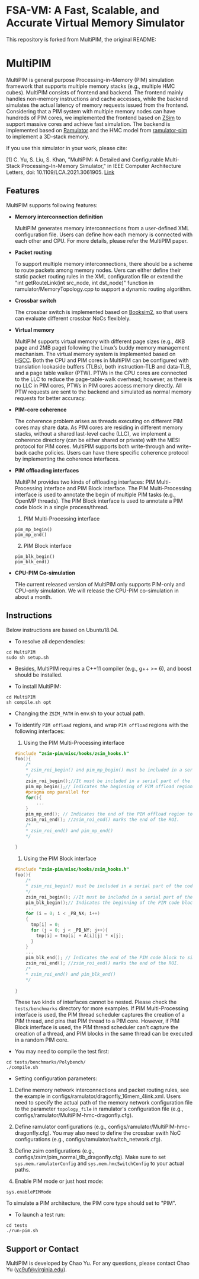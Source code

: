 # FSA-VM: A Fast, Scalable, and Accurate Virtual Memory Simulator

This repository is forked from MultiPIM, the original README:

MultiPIM
====

MultiPIM is general purpose Processing-in-Memory (PIM) simulation framework that supports multiple memory stacks (e.g., multiple HMC cubes). MultiPIM consists of frontend and backend. The frontend mainly handles non-memory instructions and cache accesses, while the backend simulates the actual latency of memory requests issued from the frontend. Considering that a PIM system with multiple memory nodes can have hundreds of PIM cores, we implemented the frontend based on [ZSim](https://github.com/s5z/zsim) to support massive cores and achieve fast simulation. The backend is implemented based on [Ramulator](https://github.com/CMU-SAFARI/ramulator) and the HMC model from [ramulator-pim](https://github.com/CMU-SAFARI/ramulator-pim) to implement a 3D-stack memory.

If you use this simulator in your work, please cite:

[1] C. Yu, S. Liu, S. Khan, "MultiPIM: A Detailed and Configurable Multi-Stack Processing-In-Memory Simulator," in IEEE Computer Architecture Letters, doi: 10.1109/LCA.2021.3061905. [Link](https://ieeexplore.ieee.org/document/9362242)

Features
-----

MultiPIM supports following features:
* **Memory interconnection definition**
  
    MultiPIM generates memory interconnections from a user-defined XML configuration file. Users can define how each memory is connected with each other and CPU. For more details, please refer the MultiPIM paper.

* **Packet routing**

    To support multiple memory interconnections, there should be a scheme to route packets among memory nodes. Uers can either define their static packet routing rules in the XML configuration file or extend the "int getRouteLink(int src_node, int dst_node)" function in ramulator/MemoryTopology.cpp to support a dynamic routing algorithm.

* **Crossbar switch**

    The crossbar switch is implemented based on [Booksim2](https://github.com/booksim/booksim2), so that users can evaluate different crossbar NoCs flexiblely.

* **Virtual memory**
  
    MultiPIM supports virtual memory with different page sizes (e.g., 4KB page and 2MB page) following the Linux’s buddy memory management mechanism. The virtual memory system is implemented based on [HSCC](https://github.com/CGCL-codes/HSCC). Both the CPU and PIM cores in MultiPIM can be configured with translation lookaside buffers (TLBs), both instruction-TLB and data-TLB, and a page table walker (PTW). PTWs in the CPU cores are connected to the LLC to reduce the page-table-walk overhead; however, as there is no LLC in PIM cores, PTWs in PIM cores access memory directly. All PTW requests are sent to the backend and simulated as normal memory requests for better accuracy.

* **PIM-core coherence**
  
    The coherence problem arises as threads executing on different PIM cores may share data. As PIM cores are residing in different memory stacks, without a shared last-level cache (LLC), we implement a coherence directory (can be either shared or private) with the MESI protocol for PIM cores. MultiPIM supports both write-through and write-back cache policies. Users can have there specific coherence protocol by implementing the coherence interfaces.

* **PIM offloading interfaces**

    MultiPIM provides two kinds of offloading interfaces: PIM Multi-Processing interface and PIM Block interface. The PIM Multi-Processing interface is used to annotate the begin of multiple PIM tasks (e.g., OpenMP threads). The PIM Block interface is used to annotate a PIM code block in a single process/thread.
    
    1. PIM Multi-Processing interface
    ```
    pim_mp_begin()
    pim_mp_end()
    ```
    2. PIM Block interface
    ```
    pim_blk_begin()
    pim_blk_end()
    ```

* **CPU-PIM Co-simulation**

    THe current released version of MultiPIM only supports PIM-only and CPU-only simulation. We will release the CPU-PIM co-simulation in about a month.

Instructions
-----
Below instructions are based on Ubuntu18.04.

* To resolve all dependencies:
```
cd MultiPIM
sudo sh setup.sh
```
* Besides, MultiPIM requires a C++11 compiler (e.g., g++ >= 6), and boost should be installed. 

* To install MultiPIM:
```
cd MultiPIM
sh compile.sh opt
```

* Changing the `ZSIM_PATH` in env.sh to your actual path.

* To identify `PIM offload` regions, and wrap `PIM offload` regions with the following interfaces:
    1. Using the PIM Multi-Processing interface
    ```cpp
    #include "zsim-pim/misc/hooks/zsim_hooks.h"
    foo(){
        /*
        * zsim_roi_begin() and pim_mp_begin() must be included in a serial part of the code.
        */
    	zsim_roi_begin();//It must be included in a serial part of the code.
        pim_mp_begin();// Indicates the beginning of PIM offload region to simulate (hotspot).
        #pragma omp parallel for
        for(){
            ...
        }
    	pim_mp_end(); // Indicates the end of the PIM offload region to simulate.
        zsim_roi_end(); //zsim_roi_end() marks the end of the ROI. 
        /*
        * zsim_roi_end() and pim_mp_end()
        */
    	
    }
    ```
    1. Using the PIM Block interface
    ```cpp
    #include "zsim-pim/misc/hooks/zsim_hooks.h"
    foo(){
        /*
        * zsim_roi_begin() must be included in a serial part of the code.
        */
    	zsim_roi_begin(); //It must be included in a serial part of the code.
        pim_blk_begin();// Indicates the beginning of the PIM code block in a single process/thread to simulate (hotspot).
        ...
        for (i = 0; i < _PB_NX; i++)
        {
          tmp[i] = 0;
          for (j = 0; j < _PB_NY; j++){
            tmp[i] = tmp[i] + A[i][j] * x[j];
          }
        }
        ...
    	pim_blk_end(); // Indicates the end of the PIM code block to simulate.
        zsim_roi_end(); //zsim_roi_end() marks the end of the ROI. 
        /*
        * zsim_roi_end() and pim_blk_end()
        */
    	
    }
    ```
    These two kinds of interfaces cannot be nested. Please check the `tests/benchmarks` directory for more examples.
    If PIM Multi-Processing interface is used, the PIM thread scheduler captures the creation of a PIM thread, and pins that PIM thread to a PIM core. However, if PIM Block interface is used, the PIM thread scheduler can't capture the creation of a thread, and PIM blocks in the same thread can be executed in a random PIM core.

* You may need to compile the test first:
```
cd tests/benchmarks/Polybench/
./compile.sh
```

* Setting configuration parameters:
1. Define memory network interconnections and packet routing rules, see the example in configs/ramulator/dragonfly_16mem_4link.xml. Users need to specify the actual path of the memory network configuration file to the parameter `topology_file` in ramulator's configuration file (e.g., configs/ramulator/MultiPIM-hmc-dragonfly.cfg).
   
2. Define ramulator configurations (e.g., configs/ramulator/MultiPIM-hmc-dragonfly.cfg). You may also need to define the crossbar swith NoC configurations (e.g., configs/ramulator/switch_network.cfg).
   
3. Define zsim configurations (e.g., configs/zsim/pim_normal_tlb_dragonfly.cfg). Make sure to set `sys.mem.ramulatorConfig` and `sys.mem.hmcSwitchConfig` to your actual paths.

4. Enable PIM mode or just host mode:
```
sys.enablePIMMode
```
To simulate a PIM architecture, the PIM core type should set to "PIM".

* To launch a test run:
```
cd tests
./run-pim.sh
```

Support or Contact
-----
MultiPIM is developed by Chao Yu. For any questions, please contact Chao Yu (yc9uf@virginia.edu).
